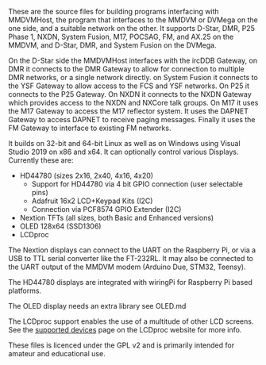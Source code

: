 These are the source files for building programs interfacing with MMDVMHost, 
the program that
interfaces to the MMDVM or DVMega on the one side, and a suitable network on
the other. It supports D-Star, DMR, P25 Phase 1, NXDN, System Fusion, M17,
POCSAG, FM, and AX.25 on the MMDVM, and D-Star, DMR, and System Fusion on the DVMega.

On the D-Star side the MMDVMHost interfaces with the ircDDB Gateway, on DMR it
connects to the DMR Gateway to allow for connection to multiple DMR networks,
or a single network directly. on System Fusion it connects to the YSF Gateway to allow
access to the FCS and YSF networks. On P25 it connects to the P25 Gateway. On
NXDN it connects to the NXDN Gateway which provides access to the NXDN and
NXCore talk groups. On M17 it uses the M17 Gateway to access the M17 reflector system.
It uses the DAPNET Gateway to access DAPNET to receive
paging messages. Finally it uses the FM Gateway to interface to existing FM
networks.

It builds on 32-bit and 64-bit Linux as well as on Windows using Visual Studio
2019 on x86 and x64. It can optionally control various Displays. Currently
these are:

- HD44780 (sizes 2x16, 2x40, 4x16, 4x20)
	- Support for HD44780 via 4 bit GPIO connection (user selectable pins)
	- Adafruit 16x2 LCD+Keypad Kits (I2C)
	- Connection via PCF8574 GPIO Extender (I2C)
- Nextion TFTs (all sizes, both Basic and Enhanced versions)
- OLED 128x64 (SSD1306)
- LCDproc

The Nextion displays can connect to the UART on the Raspberry Pi, or via a USB
to TTL serial converter like the FT-232RL. It may also be connected to the UART
output of the MMDVM modem (Arduino Due, STM32, Teensy).

The HD44780 displays are integrated with wiringPi for Raspberry Pi based
platforms.

The OLED display needs an extra library see OLED.md

The LCDproc support enables the use of a multitude of other LCD screens. See
the [supported devices](http://lcdproc.omnipotent.net/hardware.php3) page on
the LCDproc website for more info.

These files is licenced under the GPL v2 and is primarily intended for amateur and
educational use.
